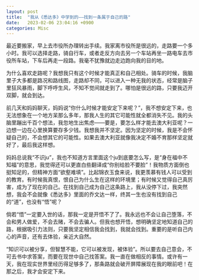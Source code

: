 ```yaml
---
layout: post
title:  "我从《悉达多》中学到的——找到一条属于自己的路"
date:   2023-02-06 23:04:16 +0900
categories: Misc
---
```






最近要搬家，早上去市役所办理转出手续。我家离市役所是很远的，走路要一个多小时。我可以选择走路，骑自行车，或者走反方向去另一个车站再坐一路电车去市役所车站，下车后再走一段路。我毫不犹豫就边走边跑向我的目的地。

为什么喜欢走路呢？我想我只有这个时候才能真正和自己相处。骑车的时候，我脑里子大多都是路况和路线图，走路却不同，可以进入一种无我的状态，经常是脑子里狂风暴雨，脚下呼呼生风，不知不觉间就走到了。哪怕是很远的路，只要我迈开双脚，就会到达。

前几天和妈妈聊天，妈妈说“你什么时候才能安定下来呢？”，我不想安定下来，也无法想象在一个地方呆那么多年，那我人生的其它可能性就全都消失不见。我的头脑里蹦出千百个想法，我忽地生出焦虑——要是，要怎么样才能去澳大利亚呢？一边想一边在心里换算要存多少钱。我想我并不坚定。因为坚定的时候，我是不会怀疑自己的，不会想其它的可能性。如果去澳大利亚就像我决定不婚不育那样坚定就好了，最后我这样想。

妈妈总说我“不识ju”，我也不知道方言里面这个ju到底要怎么写，是“身在福中不知福”的意思，我觉得还可以更直白些翻译成“你别给脸不要脸”！我物质方面倒也挺知足的，但精神方面“欲壑难填”。比起锦衣玉食来说，我更羡慕有钱人可以受到的教育。有时候我真恨，恨自己为什么生在这样的环境里；有时候又觉得自己真厉害，成为了现在的自己。在找到自己成为自己这条路上，我从没停下过，我突然想，我会不会就像《悉达多》里面的乔文达一样，终其一生也没有找到自己的“道”，也没有“悟”呢？

倘若“悟”一定要入世的话，那我一定是开悟不了了。我永远也不会让自己堕落，不会和男人做爱，不会去赌，不会去骗人。但我也想开悟，想明确坚定地知道自己的路，根据吸引力法则，只要我坚定相信我会找到，我就会找到。重要的是听自己内心的声音，还有去体验，亲近大自然。

“知识可以被分享，但智慧不能，它可以被发现，被体验”。所以要去自己意会，不可去书中求答案，而要在现世中自己找答案。我一直在做相反的事情。或许有一天，我在现实世界里经历得足够多了，那条路就会破开屏障展现在我的眼前吧！在那之后，我才会安定下来。